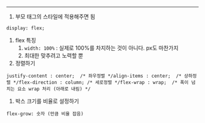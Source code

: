 ---

1. 부모 태그의 스타일에 적용해주면 됨

```
display: flex;
```

1. flex 특징
    1. `width: 100%` : 실제로 100%를 차지하는 것이 아니다. px도 마찬가지
    2. 최대한 맞추려고 노력할 뿐
2. 정렬하기

```
justify-content : center;  /* 좌우정렬 */align-items : center;  /* 상하정렬 */flex-direction : column; /* 세로정렬 */flex-wrap : wrap;  /* 폭이 넘치는 요소 wrap 처리 (아래로 내림) */
```

1. 박스 크기를 비율로 설정하기

```
flex-grow: 숫자 (만큼 비율 잡음)
```